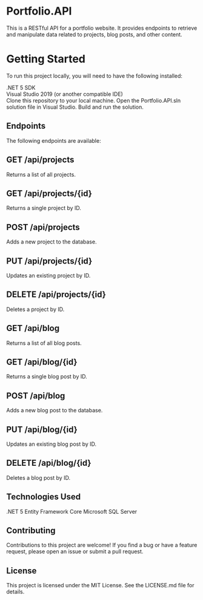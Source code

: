 # Portfolio.API
This is a RESTful API for a portfolio website. It provides endpoints to retrieve and manipulate data related to projects, blog posts, and other content.

# Getting Started
To run this project locally, you will need to have the following installed:

.NET 5 SDK
<br>
Visual Studio 2019 (or another compatible IDE)
<br>
Clone this repository to your local machine.
Open the Portfolio.API.sln solution file in Visual Studio.
Build and run the solution.

## Endpoints
The following endpoints are available:

## GET /api/projects
Returns a list of all projects.

## GET /api/projects/{id}
Returns a single project by ID.

## POST /api/projects
Adds a new project to the database.

## PUT /api/projects/{id}
Updates an existing project by ID.

## DELETE /api/projects/{id}
Deletes a project by ID.

## GET /api/blog
Returns a list of all blog posts.

## GET /api/blog/{id}
Returns a single blog post by ID.

## POST /api/blog
Adds a new blog post to the database.

## PUT /api/blog/{id}
Updates an existing blog post by ID.

## DELETE /api/blog/{id}
Deletes a blog post by ID.

## Technologies Used
.NET 5
Entity Framework Core
Microsoft SQL Server

## Contributing
Contributions to this project are welcome! If you find a bug or have a feature request, please open an issue or submit a pull request.

## License
This project is licensed under the MIT License. See the LICENSE.md file for details.
